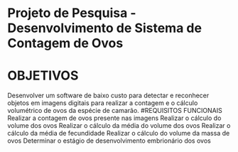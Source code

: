 # Projeto de Pesquisa - Desenvolvimento de Sistema de Contagem de Ovos
# OBJETIVOS
Desenvolver um software de baixo custo para detectar e reconhecer objetos em imagens digitais para realizar a contagem e o cálculo volumétrico de ovos da espécie de camarão. 
#REQUISITOS FUNCIONAIS
Realizar a contagem de ovos presente nas imagens
Realizar o cálculo do volume dos ovos
Realizar o cálculo da média do volume dos ovos
Realizar o cálculo da média de fecundidade
Realizar o cálculo do volume da massa de ovos
Determinar o estágio de desenvolvimento embrionário dos ovos
